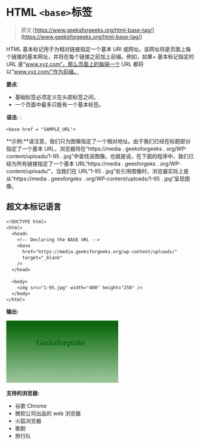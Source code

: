 # HTML `<base>`标签

> 原文:[https://www.geeksforgeeks.org/html-base-tag/](https://www.geeksforgeeks.org/html-base-tag/)

HTML 基本标记用于为相对链接指定一个基本 URI 或网址。该网址将是页面上每个链接的基本网址，并将在每个链接之前加上前缀。例如，如果+
基本标记指定的 URL 是“www.xyz.com”，那么页面上的每隔一个 URL 都将以“www.xyz.com/”作为前缀。

**要点**:

*   基础标签必须定义在头部标签之间。
*   一个页面中最多只能有一个基本标签。

**语法:** :

```
<base href = "SAMPLE_URL">
```

**示例:**请注意，我们只为图像指定了一个相对地址。由于我们已经在标题部分指定了一个基本 URL，浏览器将在“https://media . geeksforgeeks . org/WP-content/uploads/1-95 . jpg”中查找该图像。也就是说，在下面的程序中，我们已经为所有链接指定了一个基本 URL“https://media . geesforgeks . org/WP-content/uploads/”，当我们在 URL“1-95 . jpg”处引用图像时，浏览器实际上是从“https://media . geesforgeks . org/WP-content/uploads/1-95 . jpg”呈现图像。

## 超文本标记语言

```
<!DOCTYPE html>
<html>
  <head>
    <!-- Declaring the BASE URL -->
    <base
      href="https://media.geeksforgeeks.org/wp-content/uploads/"
      target="_blank"
    />
  </head>

  <body>
    <img src="1-95.jpg" width="400" height="250" />
  </body>
</html>
```

**输出:**

![](img/e65fe7b3e565df0745abe57236b4ea35.png)

**支持的浏览器:**

*   谷歌 Chrome
*   微软公司出品的 web 浏览器
*   火狐浏览器
*   歌剧
*   旅行队